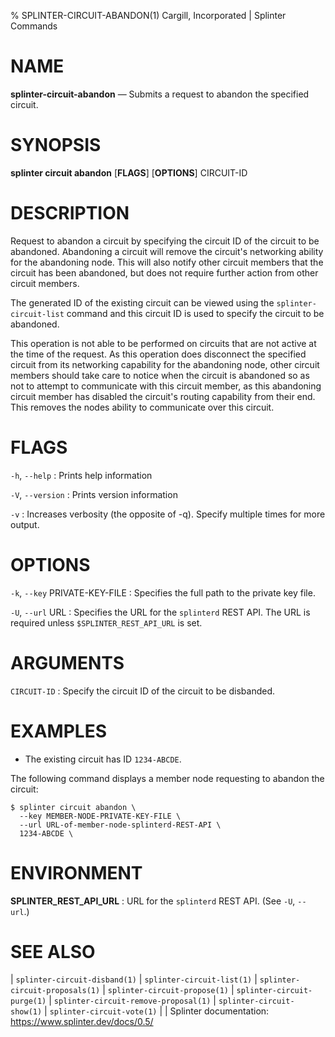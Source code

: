 % SPLINTER-CIRCUIT-ABANDON(1) Cargill, Incorporated | Splinter Commands
<!--
  Copyright 2018-2021 Cargill Incorporated
  Licensed under Creative Commons Attribution 4.0 International License
  https://creativecommons.org/licenses/by/4.0/
-->

NAME
====

**splinter-circuit-abandon** — Submits a request to abandon the specified circuit.

SYNOPSIS
========
**splinter circuit abandon** \[**FLAGS**\] \[**OPTIONS**\] CIRCUIT-ID

DESCRIPTION
===========
Request to abandon a circuit by specifying the circuit ID of the circuit to be
abandoned. Abandoning a circuit  will remove the circuit's networking ability
for the abandoning node. This will also notify other circuit members that the
circuit has been abandoned, but does not require further action from other
circuit members.

The generated ID of the existing circuit can be viewed using the
`splinter-circuit-list` command and this circuit ID is used to specify the
circuit to be abandoned.

This operation is not able to be performed on circuits that are not active at
the time of the request. As this operation does disconnect the specified circuit
from its networking capability for the abandoning node, other circuit members
should take care to notice when the circuit is abandoned so as not to attempt to
communicate with this circuit member, as this abandoning circuit member has
disabled the circuit's routing capability from their end. This removes the
nodes ability to communicate over this circuit.

FLAGS
=====
`-h`, `--help`
: Prints help information

`-V`, `--version`
: Prints version information

`-v`
: Increases verbosity (the opposite of -q). Specify multiple times for more
  output.

OPTIONS
=======
`-k`, `--key` PRIVATE-KEY-FILE
: Specifies the full path to the private key file.

`-U`, `--url` URL
: Specifies the URL for the `splinterd` REST API. The URL is required unless
  `$SPLINTER_REST_API_URL` is set.

ARGUMENTS
=========
`CIRCUIT-ID`
: Specify the circuit ID of the circuit to be disbanded.


EXAMPLES
========
* The existing circuit has ID `1234-ABCDE`.

The following command displays a member node requesting to abandon the circuit:
```
$ splinter circuit abandon \
  --key MEMBER-NODE-PRIVATE-KEY-FILE \
  --url URL-of-member-node-splinterd-REST-API \
  1234-ABCDE \
```

ENVIRONMENT
===========
**SPLINTER_REST_API_URL**
: URL for the `splinterd` REST API. (See `-U`, `--url`.)

SEE ALSO
========
| `splinter-circuit-disband(1)`
| `splinter-circuit-list(1)`
| `splinter-circuit-proposals(1)`
| `splinter-circuit-propose(1)`
| `splinter-circuit-purge(1)`
| `splinter-circuit-remove-proposal(1)`
| `splinter-circuit-show(1)`
| `splinter-circuit-vote(1)`
|
| Splinter documentation: https://www.splinter.dev/docs/0.5/
